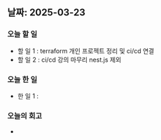 ## 날짜: 2025-03-23

### 오늘 할 일
- 할 일 1 : terraform 개인 프로젝트 정리 및 ci/cd 연결
- 할 일 2 : ci/cd 강의 마무리 nest.js 제외
### 오늘 한 일
- 한 일 1 : 
### 오늘의 회고
- 